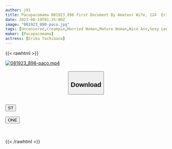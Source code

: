```yaml
---
author: j91
title: Pacopacomama 081923_898 First Document By Amateur Wife, 124  Erika Tachibana
date: 2023-08-19T01:35:00Z
image: "081923_898-paco.jpg"
tags: [Uncensored,Creampie,Married Woman,Mature Woman,Nice Ass,Sexy Legs,Shaved,Slender ]
maker: [Pacopacomama]
actress: [Erika Tachibana]
---
```



{{< rawhtml >}}

<div class="video" data-videoid="robpn60wsa9o">
    <a href="javascript:;">
        <img src="https://my.j91.asia/posts/081923_898-paco/081923_898-paco.jpg" width="WIDTH" height="HEIGHT" alt="081923_898-paco.mp4" loading="lazy">
    </a>
</div>

<script type="text/javascript" src="https://j91.asia/asset/on-demand-ws.js"></script>

<br>
  <link rel="stylesheet" href="https://j91.asia/asset/bs5.css">
  
  <center>
  <button class="btn btn-primary" type="button" data-bs-toggle="collapse" data-bs-target=".multi-collapse" aria-expanded="false" aria-controls="multiCollapseExample1 multiCollapseExample2"><h2>Download</h2></button></center>
</p>
<div class="row">
  <div class="col">
    <div class="collapse multi-collapse" id="multiCollapseExample1">
      <div class="card card-body">
	      	      <br>
<div class="buttons">  
<a href="https://wolfstream.tv/v/robpn60wsa9o"><button class="btn-hover color-3"><i class="fa fa-download"></i> ST</button></a></div>
    </div>
  </div>
</div>
  <div class="col">
    <div class="collapse multi-collapse" id="multiCollapseExample2">
      <div class="card card-body">
	      <br>
<div class="buttons">
    <a href="https://oneupload.to/dkhhlpdzf6ak"><button class="btn-hover color-9"><i class="fa fa-download"></i> ONE</button></a></div>
<br><br>
      </div>
    </div>
  </div>
</div>

{{< /rawhtml >}}